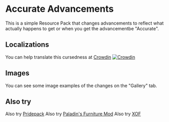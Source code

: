 # Accurate Advancements
This is a simple Resource Pack that changes advancements to reflect what actually happens to get or when you get the advancementbe "Accurate".
## Localizations
You can help translate this cursedness at [Crowdin](https://crowdin.com/project/accurate-advancements/)
[![Crowdin](https://badges.crowdin.net/accurate-advancements/localized.svg)](https://crowdin.com/project/accurate-advancements)
## Images
You can see some image examples of the changes on the "Gallery" tab.
## Also try
Also try [Pridepack](https://modrinth.com/resourcepack/pridepack)
Also try [Paladin's Furniture Mod](https://modrinth.com/mod/paladins-furniture)
Also try [XOF](https://modrinth.com/mod/xof)
<!--stackedit_data:
eyJoaXN0b3J5IjpbMTAyNTM0MzYzXX0=
-->